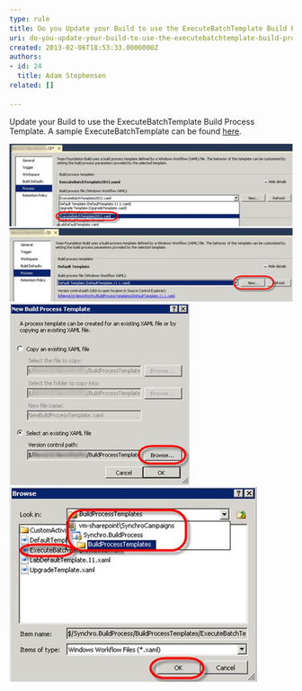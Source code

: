 ```yaml
---
type: rule
title: Do you Update your Build to use the ExecuteBatchTemplate Build Process Template?
uri: do-you-update-your-build-to-use-the-executebatchtemplate-build-process-template
created: 2013-02-06T18:53:33.0000000Z
authors:
- id: 24
  title: Adam Stephensen
related: []

---
```


Update your Build to use the ExecuteBatchTemplate Build Process Template. A sample ExecuteBatchTemplate can be found [here](/Documents/ExecuteBatchTemplate2012APv002.xaml).
 
![If the ExecuteBatchTemplate is available in the dropdownlist on the Process tab, select it and continue in the next section](execute-batch-1.jpg)
![If the ExecuteBatchTemplate is not available in the dropdown list, click the New button](execute-batch-2.jpg)
![Select the Browse button to browse source control for the correct build process template](execute-batch-3.jpg)
![Navigate to the \BuildProcessTemplates\ folder and then select the ExecuteBatchUpdate template. Click "OK"](execute-batch-4.jpg)
